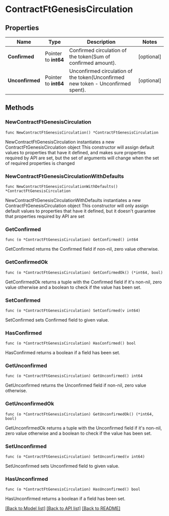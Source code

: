 # ContractFtGenesisCirculation

## Properties

Name | Type | Description | Notes
------------ | ------------- | ------------- | -------------
**Confirmed** | Pointer to **int64** | Confirmed circulation of the token(Sum of confirmed amount). | [optional] 
**Unconfirmed** | Pointer to **int64** | Unconfirmed circulation of the token(Unconfirmed new token - Unconfirmed spent). | [optional] 

## Methods

### NewContractFtGenesisCirculation

`func NewContractFtGenesisCirculation() *ContractFtGenesisCirculation`

NewContractFtGenesisCirculation instantiates a new ContractFtGenesisCirculation object
This constructor will assign default values to properties that have it defined,
and makes sure properties required by API are set, but the set of arguments
will change when the set of required properties is changed

### NewContractFtGenesisCirculationWithDefaults

`func NewContractFtGenesisCirculationWithDefaults() *ContractFtGenesisCirculation`

NewContractFtGenesisCirculationWithDefaults instantiates a new ContractFtGenesisCirculation object
This constructor will only assign default values to properties that have it defined,
but it doesn't guarantee that properties required by API are set

### GetConfirmed

`func (o *ContractFtGenesisCirculation) GetConfirmed() int64`

GetConfirmed returns the Confirmed field if non-nil, zero value otherwise.

### GetConfirmedOk

`func (o *ContractFtGenesisCirculation) GetConfirmedOk() (*int64, bool)`

GetConfirmedOk returns a tuple with the Confirmed field if it's non-nil, zero value otherwise
and a boolean to check if the value has been set.

### SetConfirmed

`func (o *ContractFtGenesisCirculation) SetConfirmed(v int64)`

SetConfirmed sets Confirmed field to given value.

### HasConfirmed

`func (o *ContractFtGenesisCirculation) HasConfirmed() bool`

HasConfirmed returns a boolean if a field has been set.

### GetUnconfirmed

`func (o *ContractFtGenesisCirculation) GetUnconfirmed() int64`

GetUnconfirmed returns the Unconfirmed field if non-nil, zero value otherwise.

### GetUnconfirmedOk

`func (o *ContractFtGenesisCirculation) GetUnconfirmedOk() (*int64, bool)`

GetUnconfirmedOk returns a tuple with the Unconfirmed field if it's non-nil, zero value otherwise
and a boolean to check if the value has been set.

### SetUnconfirmed

`func (o *ContractFtGenesisCirculation) SetUnconfirmed(v int64)`

SetUnconfirmed sets Unconfirmed field to given value.

### HasUnconfirmed

`func (o *ContractFtGenesisCirculation) HasUnconfirmed() bool`

HasUnconfirmed returns a boolean if a field has been set.


[[Back to Model list]](../README.md#documentation-for-models) [[Back to API list]](../README.md#documentation-for-api-endpoints) [[Back to README]](../README.md)


